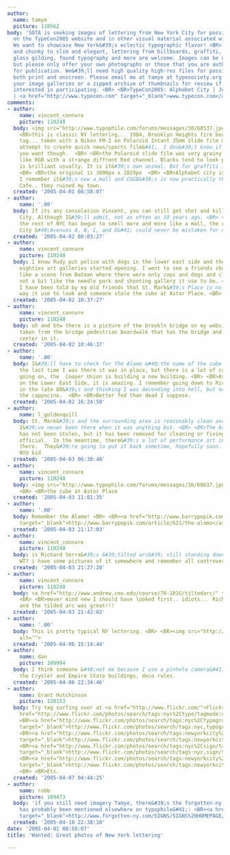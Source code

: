 ```yaml
---
author:
  name: tamye
  picture: 110562
body: 'SOTA is seeking images of lettering from New York City for possible inclusion
  on the TypeCon2005 website and in other visual material associated with the conference.
  We want to showcase New York&#39;s eclectic typographic flavor! <BR> <BR>From funky
  and chunky to slim and elegant, lettering from billboards, graffiti, retail signage,
  glass gilding, found typography and more are welcome. Images can be old or new,
  but please only offer your own photographs or those that you are authorized to submit
  for publication. We&#39;ll need high quality high-res files for possible use in
  both print and onscreen. Please email me at tamye at typesociety.org with URLs of
  your image galleries or a zipped archive of thumbnails for review if you&#39;re
  interested in participating. <BR> <BR>TypeCon2005: Alphabet City | July 20-24, 2005
  | <a href="http://www.typecon.com" target="_blank">www.typecon.com</a>'
comments:
- author:
    name: vincent_connare
    picture: 110248
  body: <img src="http://www.typophile.com/forums/messages/30/68537.jpg" alt=""> <BR>
    <BR>this is classic NY lettering... 1984, Brooklyn Heights fire box... IND&#42;500
    tag... taken with a Nikon FM-2 on Polaroid Intant 35mm Slide film &#40;an 80s
    attempt to create quick news/sports film&#41;. I don&#39;t know if it&#39;s what
    you want though.  <BR> <BR>the Polaroid slide film was very grainy and looked
    like RGB with a strange diffrent Red channel. Blacks tend to look purple and Red
    is brilliant usually. It is it&#39;s own animal. But for graffiti it is perfect.
    <BR> <BR>the original is 3000px x 2029px  <BR> <BR>Alphabet city is not the place
    I remember it&#39;s now a mall and CGGB&#39;s is now practically the Hard Rock
    Cafe.. they ruined my town.
  created: '2005-04-01 08:58:07'
- author:
    name: '.00'
  body: If its any consolation Vincent, you can still get shot and killed in Alphabet
    City. Although I&#39;ll admit, not as often as 10 years ago. <BR> <BR>ANd while
    the rest of NYC has begun to smell more and more like a mall, the real Alphabet
    City &#40;Avenues A, B, C, and D&#41; could never be mistaken for one. <BR> <BR>Loisada.
  created: '2005-04-02 00:03:27'
- author:
    name: vincent_connare
    picture: 110248
  body: I know Rudy put police with dogs in the lower east side and then in the late
    eighties art galleries started opening. I went to see a friends show and it looked
    like a scene from Batman where there were only cops and dogs and clean streets...
    not a bit like the needle park and shooting gallery it use to be. <BR> <BR>But
    I have been told by my old friends that St. Mark&#39;s Place is no longer the
    way it use to look and someone stole the cube at Astor Place. <BR> <BR>vinnie
  created: '2005-04-02 10:37:27'
- author:
    name: vincent_connare
    picture: 110248
  body: oh and btw there is a picture of the brookln bridge on my website that was
    taken from the bridge pedestrian boardwalk that has the bridge and the II trade
    center in it.
  created: '2005-04-02 10:46:37'
- author:
    name: '.00'
  body: I&#39;ll have to check for The Alamo &#40;the name of the cube in Astor Place&#41;
    the last time I was there it was in place, but there is a lot of construction
    going on, the  Cooper Union is building a new building. <BR> <BR>As for the galleries
    on the Lower East Side, it is amazing. I remember going down to Rivington Street
    in the late 80&#39;s and thinking I was decending into hell, but now... smell
    the cappucino.  <BR> <BR>Better fed than dead I suppose.
  created: '2005-04-02 16:24:50'
- author:
    name: l_goldenquill
  body: St. Mark&#39;s and the surrounding area is reasonably clean and commercial.  However,
    I&#39;ve never been there when it was anything but. <BR> <BR>The Astor Place cube
    has not been stolen, but it has been removed for cleaning or fixing or something
    official.  In the meantime, there&#39;s a lot of performance art installations
    there.  They&#39;re going to put it back sometime, hopefully soon. <BR> <BR>--an
    NYU kid
  created: '2005-04-03 06:30:48'
- author:
    name: vincent_connare
    picture: 110248
  body: <img src="http://www.typophile.com/forums/messages/30/68637.jpg" alt="cube">
    <BR> <BR>the cube at Astor Place
  created: '2005-04-03 11:01:35'
- author:
    name: '.00'
  body: Remember the Alamo! <BR> <BR><a href="http://www.barrypopik.com/article/621/the-alamo"
    target="_blank">http://www.barrypopik.com/article/621/the-alamo</a>
  created: '2005-04-03 21:17:03'
- author:
    name: vincent_connare
    picture: 110248
  body: is Richard Serra&#39;s &#39;tilted arc&#39; still standing down by the old
    WT? i have some pictures of it somewhere and remember all controversy ..
  created: '2005-04-03 21:27:20'
- author:
    name: vincent_connare
    picture: 110248
  body: <a href="http://www.andrew.cmu.edu/course/76-101G/tiltedarc/" target="_blank">http://www.andrew.cmu.edu/course/76-101G/tiltedarc/</a>
    <BR> <BR>mever mind new I should have looked first.. idiots... Richard Serra rocks..
    and the tilded arc was great!!!
  created: '2005-04-03 21:42:02'
- author:
    name: '.00'
  body: This is pretty typical NY lettering. <BR> <BR><img src="http://www.typophile.com/forums/messages/30/68967.jpg"
    alt="">
  created: '2005-04-06 15:14:44'
- author:
    name: dan
    picture: 109994
  body: I think someone &#40;not me because I use a pinhole camera&#41; should visit
    the Crysler and Empire State buildings, deco rules.
  created: '2005-04-06 22:34:46'
- author:
    name: Grant Hutchinson
    picture: 128153
  body: Try tag surfing over at <a href="http://www.flickr.com/">Flickr</a> <BR> <BR><a
    href="http://www.flickr.com/photos/search/tags:nyc%2Ctype/tagmode:all/" target="_blank">http://www.flickr.com/photos/search/tags:nyc,type/tagmode:all/</a>
    <BR><a href="http://www.flickr.com/photos/search/tags:nyc%2Ctypography/tagmode:all/"
    target="_blank">http://www.flickr.com/photos/search/tags:nyc,typography/tagmode:all/</a>
    <BR><a href="http://www.flickr.com/photos/search/tags:newyorkcity%2Ctypography/tagmode:all/"
    target="_blank">http://www.flickr.com/photos/search/tags:newyorkcity,typography/tagmode:all/</a>
    <BR><a href="http://www.flickr.com/photos/search/tags:nyc%2Csign/tagmode:all/"
    target="_blank">http://www.flickr.com/photos/search/tags:nyc,sign/tagmode:all/</a>
    <BR><a href="http://www.flickr.com/photos/search/tags:newyorkcity%2Csign/tagmode:all/"
    target="_blank">http://www.flickr.com/photos/search/tags:newyorkcity,sign/tagmode:all/</a>
    <BR> <BR>Etc.
  created: '2005-04-07 04:44:25'
- author:
    name: robb
    picture: 109473
  body: 'if you still need imagery Tamye, there&#39;s the forgotten-ny site  <BR>&#40;which
    has probably been mentioned elsewhere on typophile&#41;: <BR><a href="http://www.forgotten-ny.com/SIGNS/SIGNS%20HOMEPAGE/signhome.html"
    target="_blank">http://www.forgotten-ny.com/SIGNS/SIGNS%20HOMEPAGE/signhome.html</a>'
  created: '2005-04-10 22:38:18'
date: '2005-04-01 08:58:07'
title: 'Wanted: Great photos of New York lettering'

---
```

